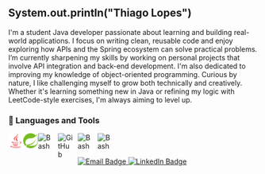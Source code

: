 ## System.out.println("Thiago Lopes")

I'm a student Java developer passionate about learning and building real-world applications. I focus on writing clean, reusable code and enjoy exploring how APIs and the Spring ecosystem can solve practical problems.
I’m currently sharpening my skills by working on personal projects that involve API integration and back-end development. I'm also dedicated to improving my knowledge of object-oriented programming.
Curious by nature, I like challenging myself to grow both technically and creatively. Whether it's learning something new in Java or refining my logic with LeetCode-style exercises, I'm always aiming to level up.

### 🧰 Languages and Tools


<img align="left" alt="Java" height="30" width="30" src="https://raw.githubusercontent.com/devicons/devicon/master/icons/java/java-plain.svg">
<img align="left" alt="Spring" height="30" width="30" src="https://raw.githubusercontent.com/devicons/devicon/master/icons/spring/spring-original.svg">
<img align="left" alt="Bash" width="30px" style="padding-right:10px;" src="https://cdn.jsdelivr.net/gh/devicons/devicon@latest/icons/amazonwebservices/amazonwebservices-original-wordmark.svg" />
<img align="left" alt="GitHub" width="30px" style="padding-right:10px;" src="https://cdn.jsdelivr.net/gh/devicons/devicon/icons/github/github-original.svg" />
<img align="left" alt="Bash" width="30px" style="padding-right:10px;" src="https://cdn.jsdelivr.net/gh/devicons/devicon@latest/icons/maven/maven-original.svg" />
<img align="left" alt="Bash" width="30px" style="padding-right:10px;" src="https://cdn.jsdelivr.net/gh/devicons/devicon@latest/icons/docker/docker-original.svg" />

<br><br> 


</a>
<a href="mailto:thiagogleymkt@gmail.com"> <img src="https://img.shields.io/badge/-Email-D14836?style=for-the-badge&logo=gmail&logoColor=white" alt="Email Badge"/> </a> <a href="https://www.linkedin.com/in/ThiagoGpLopes-45875016a" target="_blank"> <img src="https://img.shields.io/badge/-LinkedIn-%230077B5?style=for-the-badge&logo=linkedin&logoColor=white" alt="LinkedIn Badge"/> </a>
